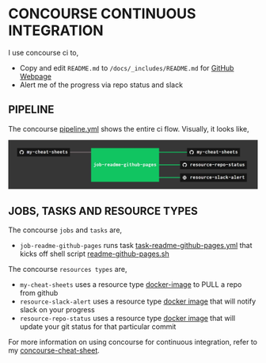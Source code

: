 # CONCOURSE CONTINUOUS INTEGRATION

I use concourse ci to,

* Copy and edit `README.md` to `/docs/_includes/README.md` for
  [GitHub Webpage](https://jeffdecola.github.io/my-cheat-sheets/)
* Alert me of the progress via repo status and slack

## PIPELINE

The concourse
[pipeline.yml](https://github.com/JeffDeCola/my-cheat-sheets/blob/master/ci/pipeline.yml)
shows the entire ci flow. Visually, it looks like,

![IMAGE - my-cheat-sheets concourse ci pipeline - IMAGE](docs/pics/my-cheat-sheets-pipeline.jpg)

## JOBS, TASKS AND RESOURCE TYPES

The concourse `jobs` and `tasks` are,

* `job-readme-github-pages` runs task
  [task-readme-github-pages.yml](https://github.com/JeffDeCola/my-cheat-sheets/blob/master/ci/tasks/task-readme-github-pages.yml)
  that kicks off shell script
  [readme-github-pages.sh](https://github.com/JeffDeCola/my-cheat-sheets/blob/master/ci/scripts/readme-github-pages.sh)

The concourse `resources types` are,

* `my-cheat-sheets` uses a resource type
  [docker-image](https://hub.docker.com/r/concourse/git-resource/)
  to PULL a repo from github
* `resource-slack-alert` uses a resource type
  [docker image](https://hub.docker.com/r/cfcommunity/slack-notification-resource)
  that will notify slack on your progress
* `resource-repo-status` uses a resource type
  [docker image](https://hub.docker.com/r/jeffdecola/github-status-resource-clone)
  that will update your git status for that particular commit

For more information on using concourse for continuous integration,
refer to my
[concourse-cheat-sheet](https://github.com/JeffDeCola/my-cheat-sheets/tree/master/software/operations/continuous-integration-continuous-deployment/concourse-cheat-sheet).
